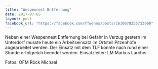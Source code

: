 ```yaml
---
title: "Wespennest Entfernung"
date: 2017-07-05
layout: post
facebook_url: "https://facebook.com/ffwenns/posts/1610078255733960"
---
```


Neben einer Wespennest Entfernung bei Gefahr in Verzug gestern im Unterdorf musste heute ein Arbeitseinsatz im Ortsteil Pitzenhöfe abgearbeitet werden. Der Einsatz mit dem TLF konnte nach rund einer Stunde erfolgreich beendet werden.
Einsatzleiter: LM Markus Larcher 

Fotos: OFM Röck Michael